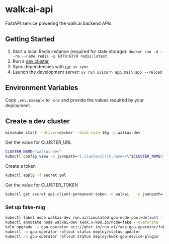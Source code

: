 # walk:ai-api

FastAPI service powering the walk:ai backend APIs.

## Getting Started

1. Start a local Redis instance (required for state storage): `docker run -d --rm --name redis -p 6379:6379 redis:latest`
2. Run a [dev cluster](#create-a-dev-cluster)
3. Sync dependencies with [uv](https://github.com/astral-sh/uv): `uv sync`
4. Launch the development server: `uv run uvicorn app.main:app --reload`

## Environment Variables

Copy `.env.example` to `.env` and provide the values required by your deployment.

## Create a dev cluster

```bash
minikube start --driver=docker --disk-size 10g -p walkai-dev
```

Get the value for CLUSTER_URL
```bash
CLUSTER_NAME="walkai-dev"
kubectl config view -o jsonpath="{.clusters[?(@.name==\"$CLUSTER_NAME\")].cluster.server}"
```
Create a token
```bash
kubectl apply -f secret.yml
```
Get the value for CLUSTER_TOKEN
```bash
kubectl get secret api-client-permanent-token -n walkai   -o jsonpath='{.data.token}' | base64 -d; echo
```

### Set up fake-mig
```bash
kubectl label node walkai-dev run.ai/simulated-gpu-node-pool=default --overwrite
kubectl annotate node walkai-dev kwok.x-k8s.io/node=fake --overwrite
helm upgrade -i gpu-operator oci://ghcr.io/run-ai/fake-gpu-operator/fake-gpu-operator --namespace gpu-operator --create-namespace -f mig-values.yml
kubectl -n gpu-operator rollout status deploy/status-updater 
kubectl -n gpu-operator rollout status deploy/kwok-gpu-device-plugin
```
